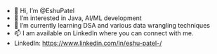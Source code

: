 - 👋 Hi, I’m @EshuPatel
- 👀 I’m interested in Java, AI/ML development
- 🌱 I’m currently learning DSA and various data wrangling techniques
- 📫 I am available on LinkedIn where you can connect with me.
- LinkedIn: https://www.linkedin.com/in/eshu-patel-/


